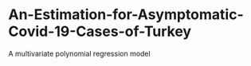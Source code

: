 # An-Estimation-for-Asymptomatic-Covid-19-Cases-of-Turkey
A multivariate polynomial regression model
